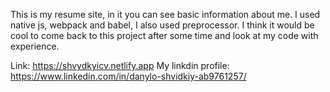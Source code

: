 This is my resume site, in it you can see basic information about me. 
I used native js, webpack and babel, I also used preprocessor. 
I think it would be cool to come back to this project after some time and look at my code with experience.
 
Link: https://shvydkyicv.netlify.app
My linkdin profile: https://www.linkedin.com/in/danylo-shvidkiy-ab9761257/
